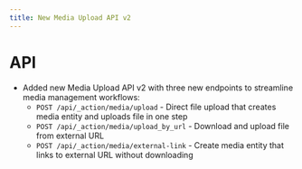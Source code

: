 ```yaml
---
title: New Media Upload API v2
---
```

# API

* Added new Media Upload API v2 with three new endpoints to streamline media management workflows:
  * `POST /api/_action/media/upload` - Direct file upload that creates media entity and uploads file in one step
  * `POST /api/_action/media/upload_by_url` - Download and upload file from external URL
  * `POST /api/_action/media/external-link` - Create media entity that links to external URL without downloading

